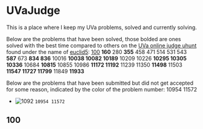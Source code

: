 # UVaJudge
This is a place where I keep my UVa problems, solved and currently solving.

Below are the problems that have been solved, those bolded are ones solved with the best time compared to others on the [UVa online judge uhunt](https://uhunt.onlinejudge.org/) found under the name of [euclid5](https://uhunt.onlinejudge.org/id/924683):
[100](#100) **160** 280 **355** 458 471 514 531 543 **587** 673 **834 836** 10016 **10038 10082 10189** 10209 10226 **10295 10305 10336** 10684 **10815** 10855 10986 **11172 11192** 11239 11350 **11498** 11503 **11547 11727 11799** 11849 **11933** 

Below are the problems that have been submitted but did not get accepted for some reason, indicated by the color of the problem number:
10954 11572
- ![1092](https://placehold.it/15/c5f015/000000?text=+) `10954 11572`

## 100
